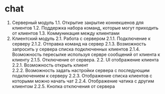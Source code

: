 # chat
1. Серверный модуль
  1.1. Открытие закрытие коннекшенов для клиентов
  1.2. Поддержка набора команд, которые могут приходить от клиентов
  1.3. Коммуникация между клиентами
2. Клиентский модуль
  2.1. Работа с сервером
    2.1.1. Подключение к серверу
    2.1.2. Отправка команд на сервер
    2.1.3. Возможность запросить у сервера списка подключенных клиентов
    2.1.4. Возможность пересылке используя сервре сообщений от клиента к клиенту
    2.1.5. Отключение от сервера.
  2.2. UI отображение клиента
    2.2.1. Возможность открыть клиент  
    2.2.2. Возможность задать настройки сервера с последующим подключением к серверу
    2.2.3. Отображение списка клиентов с которыми можно начать чат
    2.2.4. Отображение чатика с другим клиентом
    2.2.5. Кнопка отключения от сервера
